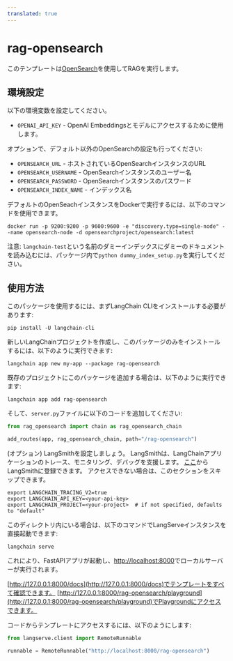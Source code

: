 ```yaml
---
translated: true
---
```


# rag-opensearch

このテンプレートは[OpenSearch](https://python.langchain.com/docs/integrations/vectorstores/opensearch)を使用してRAGを実行します。

## 環境設定

以下の環境変数を設定してください。

- `OPENAI_API_KEY` - OpenAI Embeddingsとモデルにアクセスするために使用します。

オプションで、デフォルト以外のOpenSearchの設定も行ってください:

- `OPENSEARCH_URL` - ホストされているOpenSearchインスタンスのURL
- `OPENSEARCH_USERNAME` - OpenSearchインスタンスのユーザー名
- `OPENSEARCH_PASSWORD` - OpenSearchインスタンスのパスワード
- `OPENSEARCH_INDEX_NAME` - インデックス名

デフォルトのOpenSeachインスタンスをDockerで実行するには、以下のコマンドを使用できます。

```shell
docker run -p 9200:9200 -p 9600:9600 -e "discovery.type=single-node" --name opensearch-node -d opensearchproject/opensearch:latest
```

注意: `langchain-test`という名前のダミーインデックスにダミーのドキュメントを読み込むには、パッケージ内で`python dummy_index_setup.py`を実行してください。

## 使用方法

このパッケージを使用するには、まずLangChain CLIをインストールする必要があります:

```shell
pip install -U langchain-cli
```

新しいLangChainプロジェクトを作成し、このパッケージのみをインストールするには、以下のように実行できます:

```shell
langchain app new my-app --package rag-opensearch
```

既存のプロジェクトにこのパッケージを追加する場合は、以下のように実行できます:

```shell
langchain app add rag-opensearch
```

そして、`server.py`ファイルに以下のコードを追加してください:

```python
from rag_opensearch import chain as rag_opensearch_chain

add_routes(app, rag_opensearch_chain, path="/rag-opensearch")
```

(オプション) LangSmithを設定しましょう。
LangSmithは、LangChainアプリケーションのトレース、モニタリング、デバッグを支援します。
[ここ](https://smith.langchain.com/)からLangSmithに登録できます。
アクセスできない場合は、このセクションをスキップできます。

```shell
export LANGCHAIN_TRACING_V2=true
export LANGCHAIN_API_KEY=<your-api-key>
export LANGCHAIN_PROJECT=<your-project>  # if not specified, defaults to "default"
```

このディレクトリ内にいる場合は、以下のコマンドでLangServeインスタンスを直接起動できます:

```shell
langchain serve
```

これにより、FastAPIアプリが起動し、[http://localhost:8000](http://localhost:8000)でローカルサーバーが実行されます。

[http://127.0.0.1:8000/docs](http://127.0.0.1:8000/docs)でテンプレートをすべて確認できます。
[http://127.0.0.1:8000/rag-opensearch/playground](http://127.0.0.1:8000/rag-opensearch/playground)でPlaygroundにアクセスできます。

コードからテンプレートにアクセスするには、以下のようにします:

```python
from langserve.client import RemoteRunnable

runnable = RemoteRunnable("http://localhost:8000/rag-opensearch")
```

